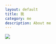 ```yaml
---
layout: default
title: 我
category: me
description: About me
---
```


![](http://ronnie.wang/images/techstack-white.png)
